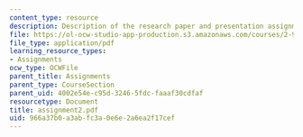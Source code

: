 ```yaml
---
content_type: resource
description: Description of the research paper and presentation assignment.
file: https://ol-ocw-studio-app-production.s3.amazonaws.com/courses/2-964-economics-of-marine-transportation-industries-fall-2006/966a37b0a3abfc3a0e6e2a6ea2f17cef_assignment2.pdf
file_type: application/pdf
learning_resource_types:
- Assignments
ocw_type: OCWFile
parent_title: Assignments
parent_type: CourseSection
parent_uid: 4002e54e-c95d-3246-5fdc-faaaf30cdfaf
resourcetype: Document
title: assignment2.pdf
uid: 966a37b0-a3ab-fc3a-0e6e-2a6ea2f17cef
---
```

